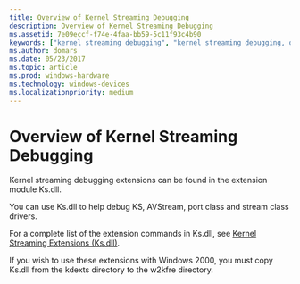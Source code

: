 ```yaml
---
title: Overview of Kernel Streaming Debugging
description: Overview of Kernel Streaming Debugging
ms.assetid: 7e09eccf-f74e-4faa-bb59-5c11f93c4b90
keywords: ["kernel streaming debugging", "kernel streaming debugging, overview"]
ms.author: domars
ms.date: 05/23/2017
ms.topic: article
ms.prod: windows-hardware
ms.technology: windows-devices
ms.localizationpriority: medium
---
```


# Overview of Kernel Streaming Debugging


Kernel streaming debugging extensions can be found in the extension module Ks.dll.

You can use Ks.dll to help debug KS, AVStream, port class and stream class drivers.

For a complete list of the extension commands in Ks.dll, see [Kernel Streaming Extensions (Ks.dll)](kernel-streaming-extensions--ks-dll-.md).

If you wish to use these extensions with Windows 2000, you must copy Ks.dll from the kdexts directory to the w2kfre directory.

 

 





